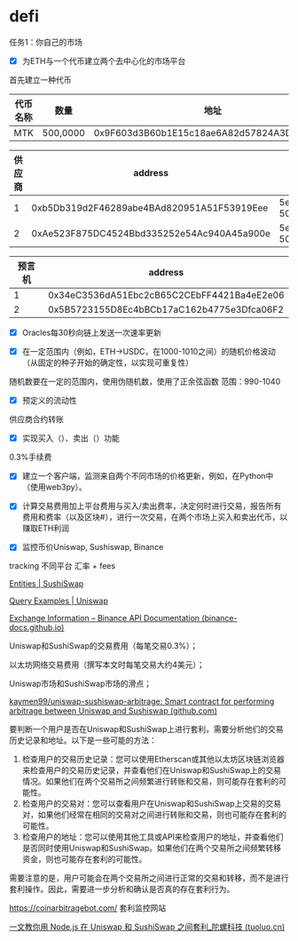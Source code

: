 # defi

任务1：你自己的市场
- [x] 为ETH与一个代币建立两个去中心化的市场平台

首先建立一种代币

| 代币名称 | 数量     | 地址                                       |
| -------- | -------- | ------------------------------------------ |
| MTK      | 500,0000 | 0x9F603d3B60b1E15c18ae6A82d57824A3D8bB4839 |

| 供应商 | address                                    | 流动性                   |
| ------ | ------------------------------------------ | ------------------------ |
| 1      | 0xb5Db319d2F46289abe4BAd820951A51F53919Eee | 5ether         500000MTK |
| 2      | 0xAe523F875DC4524Bbd335252e54Ac940A45a900e | 5ether         500000MTK |

| 预言机 | address                                    |
| ------ | ------------------------------------------ |
| 1      | 0x34eC3536dA51Ebc2cB65C2CEbFF4421Ba4eE2e06 |
| 2      | 0x5B5723155D8Ec4bBCb17aC162b4775e3Dfca06F2 |



- [x] Oracles每30秒向链上发送一次速率更新

- [x] 在一定范围内（例如，ETH->USDC，在1000-1010之间）的随机价格波动（从固定的种子开始的确定性，以实现可重复性）

随机数要在一定的范围内，使用伪随机数，使用了正余弦函数 范围：990-1040

- [x] 预定义的流动性

供应商合约转账

- [x] 实现买入（）、卖出（）功能

0.3%手续费

- [x] 建立一个客户端，监测来自两个不同市场的价格更新，例如，在Python中（使用web3py）。



- [x] 计算交易费用加上平台费用与买入/卖出费率，决定何时进行交易，报告所有费用和费率（以及区块#），进行一次交易，在两个市场上买入和卖出代币，以赚取ETH利润







- [x] 监控币价Uniswap, Sushiswap,  Binance







tracking 不同平台 汇率 + fees



[Entities | SushiSwap](https://docs.sushi.com/docs/Developers/Subgraphs/Exchange/Entities)

[Query Examples | Uniswap](https://docs.uniswap.org/api/subgraph/guides/examples#token-daily-aggregated)

[Exchange Information – Binance API Documentation (binance-docs.github.io)](https://binance-docs.github.io/apidocs/spot/en/#exchange-information)









Uniswap和SushiSwap的交易费用（每笔交易0.3%）；

以太坊网络交易费用（撰写本文时每笔交易大约4美元）；

Uniswap市场和SushiSwap市场的滑点； 



[kaymen99/uniswap-sushiswap-arbitrage: Smart contract for performing arbitrage between Uniswap and Sushiswap (github.com)](https://github.com/kaymen99/uniswap-sushiswap-arbitrage)



要判断一个用户是否在Uniswap和SushiSwap上进行套利，需要分析他们的交易历史记录和地址。以下是一些可能的方法：

1. 检查用户的交易历史记录：您可以使用Etherscan或其他以太坊区块链浏览器来检查用户的交易历史记录，并查看他们在Uniswap和SushiSwap上的交易情况。如果他们在两个交易所之间频繁进行转账和交易，则可能存在套利的可能性。
2. 检查用户的交易对：您可以查看用户在Uniswap和SushiSwap上交易的交易对，如果他们经常在相同的交易对之间进行转账和交易，则也可能存在套利的可能性。
3. 检查用户的地址：您可以使用其他工具或API来检查用户的地址，并查看他们是否同时使用Uniswap和SushiSwap。如果他们在两个交易所之间频繁转移资金，则也可能存在套利的可能性。

需要注意的是，用户可能会在两个交易所之间进行正常的交易和转移，而不是进行套利操作。因此，需要进一步分析和确认是否真的存在套利行为。

https://coinarbitragebot.com/ 套利监控网站

[一文教你用 Node.js 在 Uniswap 和 SushiSwap 之间套利_陀螺科技 (tuoluo.cn)](https://www.tuoluo.cn/article/detail-10033273.html)
